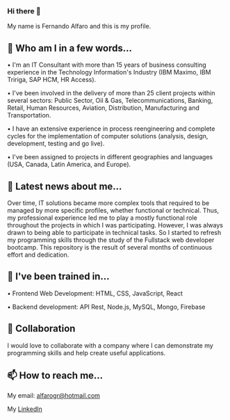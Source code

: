 ### Hi there 👋

My name is Fernando Alfaro and this is my profile.

<!--
**fAlfaro21/fAlfaro21** is a ✨ _special_ ✨ repository because its `README.md` (this file) appears on your GitHub profile.

Here are some ideas to get you started:

- 🔭 I’m currently working on ...
- 🌱 I’m currently learning ...
- 👯 I’m looking to collaborate on ...
- 🤔 I’m looking for help with ...
- 💬 Ask me about ...
- 📫 How to reach me: ...
- 😄 Pronouns: ...
- ⚡ Fun fact: ...
-->

## 🔭 Who am I in a few words...

• I'm an IT Consultant with more than 15 years of business consulting experience in the Technology Information's Industry (IBM Maximo, IBM 
Tririga, SAP HCM, HR Access).

• I've been involved in the delivery of more than 25 client projects within several sectors: Public Sector, Oil & Gas, Telecommunications, 
Banking, Retail, Human Resources, Aviation, Distribution, Manufacturing and Transportation. 

• I have an extensive experience in process reengineering and complete cycles for the implementation of computer solutions (analysis, design, development, testing and go live).

• I've been assigned to projects in different geographies and languages (USA, Canada, Latin America, and Europe).

## 🌱 Latest news about me...

Over time, IT solutions became more complex tools that required to be managed by more specific profiles, whether functional or technical.
Thus, my professional experience led me to play a mostly functional role throughout the projects in which I was participating. However, I was always drawn to being able to participate in technical tasks. So I started to refresh my programming skills through the study of the Fullstack web developer bootcamp. This repository is the result of several months of continuous effort and dedication.

## 💬 I've been trained in...

•	Frontend Web Development: HTML, CSS, JavaScript, React

•	Backend development: API Rest, Node.js, MySQL, Mongo, Firebase

## 👯 Collaboration

I would love to collaborate with a company where I can demonstrate my programming skills and help create useful applications.

## 📫 How to reach me...

My email: [alfarogr@hotmail.com](alfarogr@hotmail.com)

My [LinkedIn](https://www.linkedin.com/in/fernando-alfaro-9870498) 